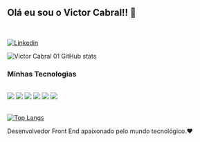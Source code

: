 
## Olá eu sou o Victor Cabral!! 🚀 
<br/>

[![Linkedin](https://img.shields.io/badge/LinkedIn-0077B5?style=for-the-badge&logo=linkedin&logoColor=white)](https://www.linkedin.com/in/victor-sebasti%C3%A3o-souza-de-paiva-cabral-976081222/)
<br/>

![ Victor Cabral 01 GitHub stats](https://github-readme-stats.vercel.app/api?username=VictorCabral01&show_icons=true&theme=radical)


### Minhas Tecnologias


<div style="display: inline_block"><br/>

<img aling="center" src="https://img.shields.io/badge/HTML5-E34F26?style=for-the-badge&logo=html5&logoColor=white">

<img aling="center" src="https://img.shields.io/badge/CSS3-1572B6?style=for-the-badge&logo=css3&logoColor=white">

<img aling="center" src="https://img.shields.io/badge/JavaScript-323330?style=for-the-badge&logo=javascript&logoColor=F7DF1E">


<img aling="center" src="https://img.shields.io/badge/Node.js-43853D?style=for-the-badge&logo=node.js&logoColor=white">

<img aling="center" src="https://img.shields.io/badge/TypeScript-007ACC?style=for-the-badge&logo=typescript&logoColor=white">

<img aling="center" src="https://img.shields.io/badge/Bootstrap-563D7C?style=for-the-badge&logo=bootstrap&logoColor=white">

</div><br/>

[![Top Langs](https://github-readme-stats.vercel.app/api/top-langs/?username=VictorCabral01&layout=compact)](https://github.com/VictorCabral01/github-readme-stats)

Desenvolvedor Front End apaixonado pelo mundo tecnológico.❤️
